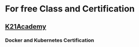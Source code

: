 # For free Class and Certification
## [K21Academy](https://k21academy.com/)
### Docker and Kubernetes Certification

